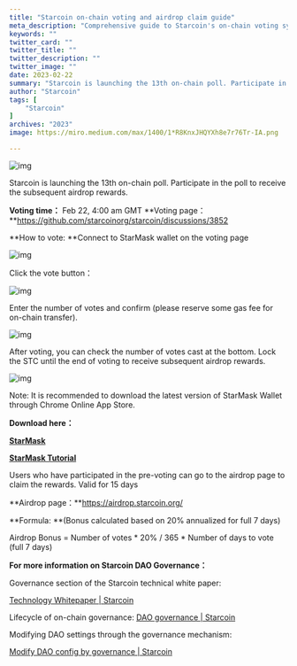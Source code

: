 ```yaml
---
title: "Starcoin on-chain voting and airdrop claim guide"
meta_description: "Comprehensive guide to Starcoin's on-chain voting system and airdrop claims."
keywords: ""
twitter_card: ""
twitter_title: ""
twitter_description: ""
twitter_image: ""
date: 2023-02-22
summary: "Starcoin is launching the 13th on-chain poll. Participate in the poll to receive the subsequent airdrop rewards. Voting time： Feb 22, 4:00 am GMT Voting page：..."
author: "Starcoin"
tags: [
    "Starcoin"
]
archives: "2023"
image: https://miro.medium.com/max/1400/1*R8KnxJHQYXh8e7r76Tr-IA.png

---
```


![img](https://miro.medium.com/max/1400/1*R8KnxJHQYXh8e7r76Tr-IA.png)

Starcoin is launching the 13th on-chain poll. Participate in the poll to receive the subsequent airdrop rewards.

**Voting time：** Feb 22, 4:00 am GMT
**Voting page：**https://github.com/starcoinorg/starcoin/discussions/3852

**How to vote:
**Connect to StarMask wallet on the voting page

![img](https://miro.medium.com/max/1400/1*s-G2tPeO_uB8kAGCqv9mCA.png)

Click the vote button：

![img](https://miro.medium.com/max/1400/1*7-cudzUiCC-o-yQ-2y_Tyg.png)

Enter the number of votes and confirm (please reserve some gas fee for on-chain transfer).

![img](https://miro.medium.com/max/1400/1*TyTBv7J3m3XTtwaubxx7Xw.png)

After voting, you can check the number of votes cast at the bottom. Lock the STC until the end of voting to receive subsequent airdrop rewards.

![img](https://miro.medium.com/max/1400/1*TdW8CO1dLmOZOqfhJTineA.png)

Note: It is recommended to download the latest version of StarMask Wallet through Chrome Online App Store.

**Download here：**

[**StarMask**](https://chrome.google.com/webstore/detail/starmask/mfhbebgoclkghebffdldpobeajmbecfk/related?hl=en)

[**StarMask Tutorial**](https://www.youtube.com/watch?v=Y0b51VH_bkU)

Users who have participated in the pre-voting can go to the airdrop page to claim the rewards. Valid for 15 days

**Airdrop page：**https://airdrop.starcoin.org/

**Formula:
**(Bonus calculated based on 20% annualized for full 7 days)

Airdrop Bonus = Number of votes * 20% / 365 * Number of days to vote (full 7 days)

**For more information on Starcoin DAO Governance：**

Governance section of the Starcoin technical white paper:

[Technology Whitepaper | Starcoin](https://starcoin.org/en/overview/technology_whitepaper/)

Lifecycle of on-chain governance: [DAO governance | Starcoin](https://starcoin.org/en/developer/key_concepts/dao_governance/)

Modifying DAO settings through the governance mechanism:

[Modify DAO config by governance | Starcoin](https://starcoin.org/en/developer/cli/modify_dao_config/)